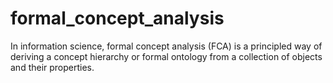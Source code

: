 # formal_concept_analysis
In information science, formal concept analysis (FCA) is a principled way of deriving a concept hierarchy or formal ontology from a collection of objects and their properties.
